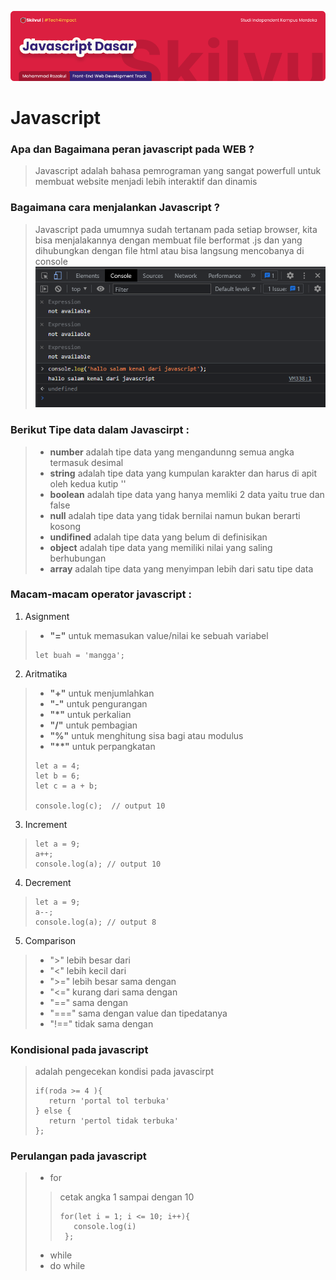 ![Image Banner!](../assets/javascript-banner.png "Javascript")
# **Javascript**

### Apa dan Bagaimana peran javascript pada WEB ?
> Javascript adalah bahasa pemrograman yang sangat powerfull untuk membuat website menjadi lebih interaktif dan dinamis

### Bagaimana cara menjalankan Javascript ?
> Javascript pada umumnya sudah tertanam pada setiap browser, kita bisa menjalakannya dengan membuat file berformat .js dan yang dihubungkan dengan file html atau bisa langsung mencobanya di console
> ![Image Banner!](../assets/js-console.png "Javascript")

### Berikut Tipe data dalam Javascirpt :
> - **number** adalah tipe data yang mengandunng semua angka termasuk desimal
>- **string** adalah tipe data yang kumpulan karakter dan harus di apit oleh kedua kutip ''
>- **boolean** adalah tipe data yang hanya memliki 2 data yaitu true dan false
>- **null** adalah tipe data yang tidak bernilai namun bukan berarti kosong
>- **undifined** adalah tipe data yang belum di definisikan
>- **object** adalah tipe data yang memiliki nilai yang saling berhubungan
>- **array** adalah tipe data yang menyimpan lebih dari satu tipe data


### Macam-macam operator javascript :
1. Asignment
>- **"="** untuk memasukan value/nilai ke sebuah variabel
> ```
> let buah = 'mangga';
> ```
2. Aritmatika
>- **"+"** untuk menjumlahkan
>- **"-"** untuk pengurangan
>- **"*"** untuk perkalian
>- **"/"** untuk pembagian
>- **"%"** untuk menghitung sisa bagi atau modulus
>- __"**"__ untuk perpangkatan
> ```
> let a = 4;
> let b = 6;
> let c = a + b;
> 
> console.log(c);  // output 10
3. Increment
>```
> let a = 9;
> a++;
> console.log(a); // output 10
>```
4. Decrement
>```
> let a = 9;
> a--;
> console.log(a); // output 8
>```
5. Comparison 
>- ">" lebih besar dari
>- "<" lebih kecil dari
>- ">=" lebih besar sama dengan
>- "<=" kurang dari sama dengan 
>- "==" sama dengan
>- "===" sama dengan value dan tipedatanya 
>- "!==" tidak sama dengan

### Kondisional pada javascript
> adalah pengecekan kondisi pada javascirpt
>```
> if(roda >= 4 ){
>    return 'portal tol terbuka'
> } else {
>    return 'pertol tidak terbuka'
> };
>```

### Perulangan pada javascript
>- for
> >cetak angka 1 sampai dengan 10
>>```
>> for(let i = 1; i <= 10; i++){
>>    console.log(i)
>>  };
>>```
>- while
>- do while


